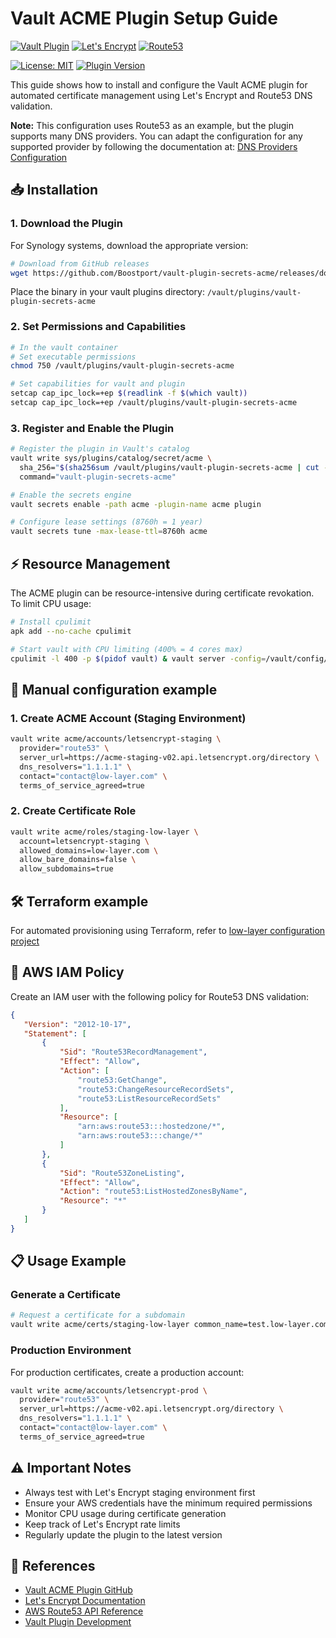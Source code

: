 # Vault ACME Plugin Setup Guide

[![Vault Plugin](https://img.shields.io/badge/Vault%20Plugin-ACME-black?style=for-the-badge&logo=vault&logoColor=white)](https://github.com/Boostport/vault-plugin-secrets-acme)
[![Let's Encrypt](https://img.shields.io/badge/Let's%20Encrypt-003A70?style=for-the-badge&logo=letsencrypt&logoColor=white)](https://letsencrypt.org/)
[![Route53](https://img.shields.io/badge/Route53-FF9900?style=for-the-badge&logo=amazonroute53&logoColor=white)](https://aws.amazon.com/route53/)

[![License: MIT](https://img.shields.io/badge/License-MIT-yellow.svg)](https://opensource.org/licenses/MIT)
[![Plugin Version](https://img.shields.io/github/v/release/Boostport/vault-plugin-secrets-acme)](https://github.com/Boostport/vault-plugin-secrets-acme/releases)

This guide shows how to install and configure the Vault ACME plugin for automated certificate management using Let's Encrypt and Route53 DNS validation.

**Note:** This configuration uses Route53 as an example, but the plugin supports many DNS providers. You can adapt the configuration for any supported provider by following the documentation at: [DNS Providers Configuration](https://github.com/Boostport/vault-plugin-secrets-acme/blob/main/website/source/docs/secrets/acme/dns-providers.html.md)

## 📥 Installation

### 1. Download the Plugin

For Synology systems, download the appropriate version:

```bash
# Download from GitHub releases
wget https://github.com/Boostport/vault-plugin-secrets-acme/releases/download/<version>/vault-plugin-secrets-acme_<version>_linux_amd64
```

Place the binary in your vault plugins directory: `/vault/plugins/vault-plugin-secrets-acme`

### 2. Set Permissions and Capabilities

```bash
# In the vault container
# Set executable permissions
chmod 750 /vault/plugins/vault-plugin-secrets-acme

# Set capabilities for vault and plugin
setcap cap_ipc_lock=+ep $(readlink -f $(which vault))
setcap cap_ipc_lock=+ep /vault/plugins/vault-plugin-secrets-acme
```

### 3. Register and Enable the Plugin

```bash
# Register the plugin in Vault's catalog
vault write sys/plugins/catalog/secret/acme \
  sha_256="$(sha256sum /vault/plugins/vault-plugin-secrets-acme | cut -d' ' -f1)" \
  command="vault-plugin-secrets-acme"

# Enable the secrets engine
vault secrets enable -path acme -plugin-name acme plugin

# Configure lease settings (8760h = 1 year)
vault secrets tune -max-lease-ttl=8760h acme
```

## ⚡ Resource Management

The ACME plugin can be resource-intensive during certificate revokation. To limit CPU usage:

```bash
# Install cpulimit
apk add --no-cache cpulimit

# Start vault with CPU limiting (400% = 4 cores max)
cpulimit -l 400 -p $(pidof vault) & vault server -config=/vault/config/vault.hcl
```

## 🚀 Manual configuration example

### 1. Create ACME Account (Staging Environment)

```bash
vault write acme/accounts/letsencrypt-staging \
  provider="route53" \
  server_url=https://acme-staging-v02.api.letsencrypt.org/directory \
  dns_resolvers="1.1.1.1" \
  contact="contact@low-layer.com" \
  terms_of_service_agreed=true
```

### 2. Create Certificate Role

```bash
vault write acme/roles/staging-low-layer \
  account=letsencrypt-staging \
  allowed_domains=low-layer.com \
  allow_bare_domains=false \
  allow_subdomains=true
```

## 🛠️ Terraform example
For automated provisioning using Terraform, refer to
[low-layer configuration project](https://github.com/Astocanthus/low-layer-platform/blob/main/terraform/vault/r_acme.tf)

## 🔐 AWS IAM Policy

Create an IAM user with the following policy for Route53 DNS validation:

```json
{
   "Version": "2012-10-17",
   "Statement": [
       {
           "Sid": "Route53RecordManagement",
           "Effect": "Allow",
           "Action": [
               "route53:GetChange",
               "route53:ChangeResourceRecordSets",
               "route53:ListResourceRecordSets"
           ],
           "Resource": [
               "arn:aws:route53:::hostedzone/*",
               "arn:aws:route53:::change/*"
           ]
       },
       {
           "Sid": "Route53ZoneListing",
           "Effect": "Allow",
           "Action": "route53:ListHostedZonesByName",
           "Resource": "*"
       }
   ]
}
```

## 📋 Usage Example

### Generate a Certificate

```bash
# Request a certificate for a subdomain
vault write acme/certs/staging-low-layer common_name=test.low-layer.com
```

### Production Environment

For production certificates, create a production account:

```bash
vault write acme/accounts/letsencrypt-prod \
  provider="route53" \
  server_url=https://acme-v02.api.letsencrypt.org/directory \
  dns_resolvers="1.1.1.1" \
  contact="contact@low-layer.com" \
  terms_of_service_agreed=true
```

## ⚠️ Important Notes

- Always test with Let's Encrypt staging environment first
- Ensure your AWS credentials have the minimum required permissions
- Monitor CPU usage during certificate generation
- Keep track of Let's Encrypt rate limits
- Regularly update the plugin to the latest version

## 🔗 References

- [Vault ACME Plugin GitHub](https://github.com/Boostport/vault-plugin-secrets-acme)
- [Let's Encrypt Documentation](https://letsencrypt.org/docs/)
- [AWS Route53 API Reference](https://docs.aws.amazon.com/route53/latest/APIReference/)
- [Vault Plugin Development](https://developer.hashicorp.com/vault/docs/plugins)
